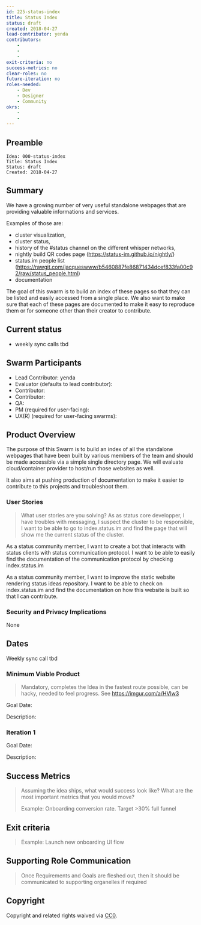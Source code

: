 ```yaml
---
id: 225-status-index
title: Status Index
status: draft
created: 2018-04-27
lead-contributor: yenda
contributors:
    -
    -
    -
exit-criteria: no
success-metrics: no
clear-roles: no
future-iteration: no
roles-needed:
    - Dev
    - Designer
    - Community
okrs:
    -
    -
---
```


## Preamble

    Idea: 000-status-index
    Title: Status Index
    Status: draft
    Created: 2018-04-27

## Summary

We have a growing number of very useful standalone webpages that are providing valuable
informations and services. 

Examples of those are:
- cluster visualization,
- cluster status,
- history of the #status channel on the different whisper networks,
- nightly build QR codes page (https://status-im.github.io/nightly/)
- status.im people list (https://rawgit.com/jacqueswww/b5460887fe86871434dcef833fa00c92/raw/status_people.html)
- documentation

The goal of this swarm is to build an index of these pages so that they can be listed
and easily accessed from a single place. We also want to make sure that each of these
pages are documented to make it easy to reproduce them or for someone other than their
creator to contribute.

## Current status

- weekly sync calls tbd

## Swarm Participants

- Lead Contributor: yenda
- Evaluator (defaults to lead contributor):
- Contributor: 
- Contributor:
- QA:
- PM (required for user-facing):
- UX(R) (required for user-facing swarms):

## Product Overview

The purpose of this Swarm is to build an index of all the standalone webpages that 
have been built by various members of the team and should be made accessible via a 
simple single directory page. We will evaluate cloud/container provider to host/run 
those websites as well.

It also aims at pushing production of documentation to make it easier to contribute to
this projects and troubleshoot them.

### User Stories

> What user stories are you solving?
As as status core developper, I have troubles with messaging, I suspect the cluster
to be responsible, I want to be able to go to index.status.im and find the page that
will show me the current status of the cluster.

As a status community member, I want to create a bot that interacts with status clients
with status communication protocol. I want to be able to easily find the documentation 
of the communication protocol by checking index.status.im

As a status community member, I want to improve the static website rendering status
ideas repository. I want to be able to check on index.status.im and find the documentation
on how this website is built so that I can contribute.

### Security and Privacy Implications

None

## Dates

Weekly sync call tbd

### Minimum Viable Product

> Mandatory, completes the Idea in the fastest route possible, can be hacky,
> needed to feel progress. See https://imgur.com/a/HVlw3

Goal Date:

Description:

### Iteration 1

Goal Date:

Description:

## Success Metrics

> Assuming the idea ships, what would success look like? What are the most
> important metrics that you would move?
>
> Example: Onboarding conversion rate. Target >30% full funnel

## Exit criteria

> Example: Launch new onboarding UI flow

## Supporting Role Communication

> Once Requirements and Goals are fleshed out, then it should be communicated to
> supporting organelles if required

## Copyright

Copyright and related rights waived
via [CC0](https://creativecommons.org/publicdomain/zero/1.0/).
